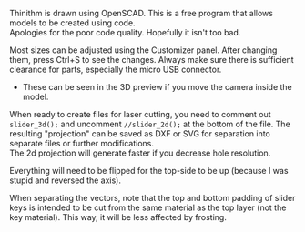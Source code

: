 Thinithm is drawn using OpenSCAD. This is a free program that allows models to be created using code.  
Apologies for the poor code quality. Hopefully it isn't too bad.

Most sizes can be adjusted using the Customizer panel. After changing them, press Ctrl+S to see the changes.
Always make sure there is sufficient clearance for parts, especially the micro USB connector.  
- These can be seen in the 3D preview if you move the camera inside the model.

When ready to create files for laser cutting, you need to comment out `slider_3d();` and uncomment `//slider_2d();` at
the bottom of the file. The resulting "projection" can be saved as DXF or SVG for separation into separate files or
further modifications.  
The 2d projection will generate faster if you decrease hole resolution.

Everything will need to be flipped for the top-side to be up (because I was stupid and reversed the axis).

When separating the vectors, note that the top and bottom padding of slider keys is intended to be cut from the same
material as the top layer (not the key material). This way, it will be less affected by frosting.